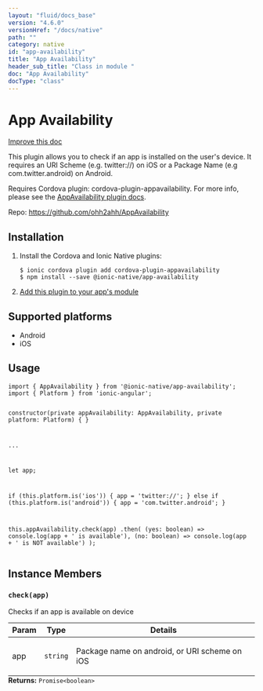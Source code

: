 ```yaml
---
layout: "fluid/docs_base"
version: "4.6.0"
versionHref: "/docs/native"
path: ""
category: native
id: "app-availability"
title: "App Availability"
header_sub_title: "Class in module "
doc: "App Availability"
docType: "class"
---
```


<h1 class="api-title">App Availability</h1>

<a class="improve-v2-docs" href="http://github.com/ionic-team/ionic-native/edit/master/src/@ionic-native/plugins/app-availability/index.ts#L1">
  Improve this doc
</a>







<p>This plugin allows you to check if an app is installed on the user&#39;s device. It requires an URI Scheme (e.g. twitter://) on iOS or a Package Name (e.g com.twitter.android) on Android.</p>
<p>Requires Cordova plugin: cordova-plugin-appavailability. For more info, please see the <a href="https://github.com/ohh2ahh/AppAvailability">AppAvailability plugin docs</a>.</p>


<p>Repo:
  <a href="https://github.com/ohh2ahh/AppAvailability">
    https://github.com/ohh2ahh/AppAvailability
  </a>
</p>


<h2><a class="anchor" name="installation" href="#installation"></a>Installation</h2>
<ol class="installation">
  <li>Install the Cordova and Ionic Native plugins:<br>
    <pre><code class="nohighlight">$ ionic cordova plugin add cordova-plugin-appavailability
$ npm install --save @ionic-native/app-availability
</code></pre>
  </li>
  <li><a href="https://ionicframework.com/docs/native/#Add_Plugins_to_Your_App_Module">Add this plugin to your app's module</a></li>
</ol>



<h2><a class="anchor" name="platforms" href="#platforms"></a>Supported platforms</h2>
<ul>
  <li>Android</li><li>iOS</li>
</ul>






<h2><a class="anchor" name="usage" href="#usage"></a>Usage</h2>
<pre><code class="lang-typescript">import { AppAvailability } from &#39;@ionic-native/app-availability&#39;;
import { Platform } from &#39;ionic-angular&#39;;

constructor(private appAvailability: AppAvailability, private platform: Platform) { }

...

let app;

if (this.platform.is(&#39;ios&#39;)) {
  app = &#39;twitter://&#39;;
} else if (this.platform.is(&#39;android&#39;)) {
  app = &#39;com.twitter.android&#39;;
}

this.appAvailability.check(app)
  .then(
    (yes: boolean) =&gt; console.log(app + &#39; is available&#39;),
    (no: boolean) =&gt; console.log(app + &#39; is NOT available&#39;)
  );
</code></pre>








<h2><a class="anchor" name="instance-members" href="#instance-members"></a>Instance Members</h2>
<h3><a class="anchor" name="check" href="#check"></a><code>check(app)</code></h3>


Checks if an app is available on device
<table class="table param-table" style="margin:0;">
  <thead>
  <tr>
    <th>Param</th>
    <th>Type</th>
    <th>Details</th>
  </tr>
  </thead>
  <tbody>
  <tr>
    <td>
      app</td>
    <td>
      <code>string</code>
    </td>
    <td>
      <p>Package name on android, or URI scheme on iOS</p>
</td>
  </tr>
  </tbody>
</table>

<div class="return-value" markdown="1">
  <i class="icon ion-arrow-return-left"></i>
  <b>Returns:</b> <code>Promise&lt;boolean&gt;</code> 
</div>





